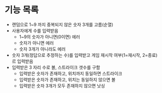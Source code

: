 # 기능 목록
* 랜덤으로 1~9 까지 중복되지 않은 숫자 3개를 고름(순열)
* 사용자에게 수를 입력받음
    * 1~9의 숫자가 아니면(0이면) 에러
    * 숫자가 아니면 에러
    * 숫자 3개가 아니라도 에러
* 숫자 3개(정답으로 추정하는 수)를 입력받고 게임 재시작 여부(1=재시작, 2=종료)르 입력받음
* 입력받은 3 자리 수로 볼, 스트라이크 갯수를 구함
    * 입력받은 숫자가 존재하고, 위치까지 동일하면 스트라이크
    * 입력받은 숫자가 존재하고, 위치는 동일하지 않으면 볼
    * 입력받은 숫자 3개가 모두 존재하지 않으면 낫싱
